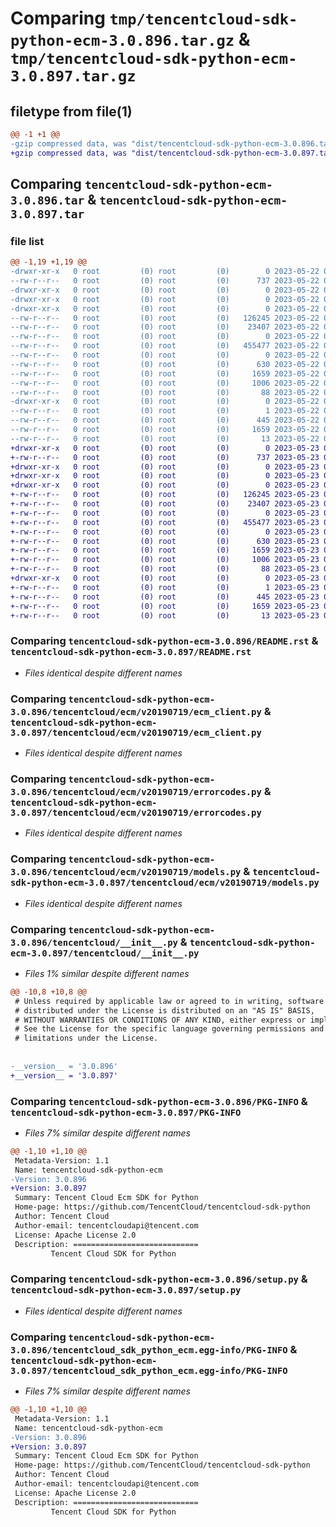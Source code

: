 # Comparing `tmp/tencentcloud-sdk-python-ecm-3.0.896.tar.gz` & `tmp/tencentcloud-sdk-python-ecm-3.0.897.tar.gz`

## filetype from file(1)

```diff
@@ -1 +1 @@
-gzip compressed data, was "dist/tencentcloud-sdk-python-ecm-3.0.896.tar", last modified: Mon May 22 00:22:24 2023, max compression
+gzip compressed data, was "dist/tencentcloud-sdk-python-ecm-3.0.897.tar", last modified: Tue May 23 02:21:53 2023, max compression
```

## Comparing `tencentcloud-sdk-python-ecm-3.0.896.tar` & `tencentcloud-sdk-python-ecm-3.0.897.tar`

### file list

```diff
@@ -1,19 +1,19 @@
-drwxr-xr-x   0 root         (0) root         (0)        0 2023-05-22 00:22:24.000000 tencentcloud-sdk-python-ecm-3.0.896/
--rw-r--r--   0 root         (0) root         (0)      737 2023-05-22 00:22:24.000000 tencentcloud-sdk-python-ecm-3.0.896/README.rst
-drwxr-xr-x   0 root         (0) root         (0)        0 2023-05-22 00:22:24.000000 tencentcloud-sdk-python-ecm-3.0.896/tencentcloud/
-drwxr-xr-x   0 root         (0) root         (0)        0 2023-05-22 00:22:24.000000 tencentcloud-sdk-python-ecm-3.0.896/tencentcloud/ecm/
-drwxr-xr-x   0 root         (0) root         (0)        0 2023-05-22 00:22:24.000000 tencentcloud-sdk-python-ecm-3.0.896/tencentcloud/ecm/v20190719/
--rw-r--r--   0 root         (0) root         (0)   126245 2023-05-22 00:22:24.000000 tencentcloud-sdk-python-ecm-3.0.896/tencentcloud/ecm/v20190719/ecm_client.py
--rw-r--r--   0 root         (0) root         (0)    23407 2023-05-22 00:22:24.000000 tencentcloud-sdk-python-ecm-3.0.896/tencentcloud/ecm/v20190719/errorcodes.py
--rw-r--r--   0 root         (0) root         (0)        0 2023-05-22 00:22:24.000000 tencentcloud-sdk-python-ecm-3.0.896/tencentcloud/ecm/v20190719/__init__.py
--rw-r--r--   0 root         (0) root         (0)   455477 2023-05-22 00:22:24.000000 tencentcloud-sdk-python-ecm-3.0.896/tencentcloud/ecm/v20190719/models.py
--rw-r--r--   0 root         (0) root         (0)        0 2023-05-22 00:22:24.000000 tencentcloud-sdk-python-ecm-3.0.896/tencentcloud/ecm/__init__.py
--rw-r--r--   0 root         (0) root         (0)      630 2023-05-22 00:22:24.000000 tencentcloud-sdk-python-ecm-3.0.896/tencentcloud/__init__.py
--rw-r--r--   0 root         (0) root         (0)     1659 2023-05-22 00:22:24.000000 tencentcloud-sdk-python-ecm-3.0.896/PKG-INFO
--rw-r--r--   0 root         (0) root         (0)     1006 2023-05-22 00:22:24.000000 tencentcloud-sdk-python-ecm-3.0.896/setup.py
--rw-r--r--   0 root         (0) root         (0)       88 2023-05-22 00:22:24.000000 tencentcloud-sdk-python-ecm-3.0.896/setup.cfg
-drwxr-xr-x   0 root         (0) root         (0)        0 2023-05-22 00:22:24.000000 tencentcloud-sdk-python-ecm-3.0.896/tencentcloud_sdk_python_ecm.egg-info/
--rw-r--r--   0 root         (0) root         (0)        1 2023-05-22 00:22:24.000000 tencentcloud-sdk-python-ecm-3.0.896/tencentcloud_sdk_python_ecm.egg-info/dependency_links.txt
--rw-r--r--   0 root         (0) root         (0)      445 2023-05-22 00:22:24.000000 tencentcloud-sdk-python-ecm-3.0.896/tencentcloud_sdk_python_ecm.egg-info/SOURCES.txt
--rw-r--r--   0 root         (0) root         (0)     1659 2023-05-22 00:22:24.000000 tencentcloud-sdk-python-ecm-3.0.896/tencentcloud_sdk_python_ecm.egg-info/PKG-INFO
--rw-r--r--   0 root         (0) root         (0)       13 2023-05-22 00:22:24.000000 tencentcloud-sdk-python-ecm-3.0.896/tencentcloud_sdk_python_ecm.egg-info/top_level.txt
+drwxr-xr-x   0 root         (0) root         (0)        0 2023-05-23 02:21:53.000000 tencentcloud-sdk-python-ecm-3.0.897/
+-rw-r--r--   0 root         (0) root         (0)      737 2023-05-23 02:21:53.000000 tencentcloud-sdk-python-ecm-3.0.897/README.rst
+drwxr-xr-x   0 root         (0) root         (0)        0 2023-05-23 02:21:53.000000 tencentcloud-sdk-python-ecm-3.0.897/tencentcloud/
+drwxr-xr-x   0 root         (0) root         (0)        0 2023-05-23 02:21:53.000000 tencentcloud-sdk-python-ecm-3.0.897/tencentcloud/ecm/
+drwxr-xr-x   0 root         (0) root         (0)        0 2023-05-23 02:21:53.000000 tencentcloud-sdk-python-ecm-3.0.897/tencentcloud/ecm/v20190719/
+-rw-r--r--   0 root         (0) root         (0)   126245 2023-05-23 02:21:53.000000 tencentcloud-sdk-python-ecm-3.0.897/tencentcloud/ecm/v20190719/ecm_client.py
+-rw-r--r--   0 root         (0) root         (0)    23407 2023-05-23 02:21:53.000000 tencentcloud-sdk-python-ecm-3.0.897/tencentcloud/ecm/v20190719/errorcodes.py
+-rw-r--r--   0 root         (0) root         (0)        0 2023-05-23 02:21:53.000000 tencentcloud-sdk-python-ecm-3.0.897/tencentcloud/ecm/v20190719/__init__.py
+-rw-r--r--   0 root         (0) root         (0)   455477 2023-05-23 02:21:53.000000 tencentcloud-sdk-python-ecm-3.0.897/tencentcloud/ecm/v20190719/models.py
+-rw-r--r--   0 root         (0) root         (0)        0 2023-05-23 02:21:53.000000 tencentcloud-sdk-python-ecm-3.0.897/tencentcloud/ecm/__init__.py
+-rw-r--r--   0 root         (0) root         (0)      630 2023-05-23 02:21:53.000000 tencentcloud-sdk-python-ecm-3.0.897/tencentcloud/__init__.py
+-rw-r--r--   0 root         (0) root         (0)     1659 2023-05-23 02:21:53.000000 tencentcloud-sdk-python-ecm-3.0.897/PKG-INFO
+-rw-r--r--   0 root         (0) root         (0)     1006 2023-05-23 02:21:53.000000 tencentcloud-sdk-python-ecm-3.0.897/setup.py
+-rw-r--r--   0 root         (0) root         (0)       88 2023-05-23 02:21:53.000000 tencentcloud-sdk-python-ecm-3.0.897/setup.cfg
+drwxr-xr-x   0 root         (0) root         (0)        0 2023-05-23 02:21:53.000000 tencentcloud-sdk-python-ecm-3.0.897/tencentcloud_sdk_python_ecm.egg-info/
+-rw-r--r--   0 root         (0) root         (0)        1 2023-05-23 02:21:53.000000 tencentcloud-sdk-python-ecm-3.0.897/tencentcloud_sdk_python_ecm.egg-info/dependency_links.txt
+-rw-r--r--   0 root         (0) root         (0)      445 2023-05-23 02:21:53.000000 tencentcloud-sdk-python-ecm-3.0.897/tencentcloud_sdk_python_ecm.egg-info/SOURCES.txt
+-rw-r--r--   0 root         (0) root         (0)     1659 2023-05-23 02:21:53.000000 tencentcloud-sdk-python-ecm-3.0.897/tencentcloud_sdk_python_ecm.egg-info/PKG-INFO
+-rw-r--r--   0 root         (0) root         (0)       13 2023-05-23 02:21:53.000000 tencentcloud-sdk-python-ecm-3.0.897/tencentcloud_sdk_python_ecm.egg-info/top_level.txt
```

### Comparing `tencentcloud-sdk-python-ecm-3.0.896/README.rst` & `tencentcloud-sdk-python-ecm-3.0.897/README.rst`

 * *Files identical despite different names*

### Comparing `tencentcloud-sdk-python-ecm-3.0.896/tencentcloud/ecm/v20190719/ecm_client.py` & `tencentcloud-sdk-python-ecm-3.0.897/tencentcloud/ecm/v20190719/ecm_client.py`

 * *Files identical despite different names*

### Comparing `tencentcloud-sdk-python-ecm-3.0.896/tencentcloud/ecm/v20190719/errorcodes.py` & `tencentcloud-sdk-python-ecm-3.0.897/tencentcloud/ecm/v20190719/errorcodes.py`

 * *Files identical despite different names*

### Comparing `tencentcloud-sdk-python-ecm-3.0.896/tencentcloud/ecm/v20190719/models.py` & `tencentcloud-sdk-python-ecm-3.0.897/tencentcloud/ecm/v20190719/models.py`

 * *Files identical despite different names*

### Comparing `tencentcloud-sdk-python-ecm-3.0.896/tencentcloud/__init__.py` & `tencentcloud-sdk-python-ecm-3.0.897/tencentcloud/__init__.py`

 * *Files 1% similar despite different names*

```diff
@@ -10,8 +10,8 @@
 # Unless required by applicable law or agreed to in writing, software
 # distributed under the License is distributed on an "AS IS" BASIS,
 # WITHOUT WARRANTIES OR CONDITIONS OF ANY KIND, either express or implied.
 # See the License for the specific language governing permissions and
 # limitations under the License.
 
 
-__version__ = '3.0.896'
+__version__ = '3.0.897'
```

### Comparing `tencentcloud-sdk-python-ecm-3.0.896/PKG-INFO` & `tencentcloud-sdk-python-ecm-3.0.897/PKG-INFO`

 * *Files 7% similar despite different names*

```diff
@@ -1,10 +1,10 @@
 Metadata-Version: 1.1
 Name: tencentcloud-sdk-python-ecm
-Version: 3.0.896
+Version: 3.0.897
 Summary: Tencent Cloud Ecm SDK for Python
 Home-page: https://github.com/TencentCloud/tencentcloud-sdk-python
 Author: Tencent Cloud
 Author-email: tencentcloudapi@tencent.com
 License: Apache License 2.0
 Description: ============================
         Tencent Cloud SDK for Python
```

### Comparing `tencentcloud-sdk-python-ecm-3.0.896/setup.py` & `tencentcloud-sdk-python-ecm-3.0.897/setup.py`

 * *Files identical despite different names*

### Comparing `tencentcloud-sdk-python-ecm-3.0.896/tencentcloud_sdk_python_ecm.egg-info/PKG-INFO` & `tencentcloud-sdk-python-ecm-3.0.897/tencentcloud_sdk_python_ecm.egg-info/PKG-INFO`

 * *Files 7% similar despite different names*

```diff
@@ -1,10 +1,10 @@
 Metadata-Version: 1.1
 Name: tencentcloud-sdk-python-ecm
-Version: 3.0.896
+Version: 3.0.897
 Summary: Tencent Cloud Ecm SDK for Python
 Home-page: https://github.com/TencentCloud/tencentcloud-sdk-python
 Author: Tencent Cloud
 Author-email: tencentcloudapi@tencent.com
 License: Apache License 2.0
 Description: ============================
         Tencent Cloud SDK for Python
```


